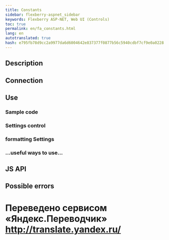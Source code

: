 ```yaml
--- 
title: Constants 
sidebar: flexberry-aspnet_sidebar 
keywords: Flexberry ASP-NET, Web UI (Controls) 
toc: true 
permalink: en/fa_constants.html 
lang: en 
autotranslated: true 
hash: e795fb78d9cc2a9977da6d6004642e837377f0877b56c5940cdbf7cf9e0a0228 
--- 
```


## Description 

## Connection 

## Use 

### Sample code 

### Settings control 

### formatting Settings 

### ...useful ways to use... 

## JS API 

## Possible errors 



 # Переведено сервисом «Яндекс.Переводчик» http://translate.yandex.ru/